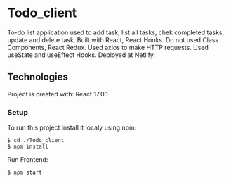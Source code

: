 # Todo_client
To-do list application used to add task, list all tasks, chek completed tasks, update and delete task.
Built with React, React Hooks.
Do not  used Class Components, React Redux.
Used axios to make HTTP requests.
Used useState and useEffect Hooks.
Deployed at Netlify.


## Technologies

Project is created with:
React 17.0.1



### Setup
To run this project install it localy using npm:

```
$ cd ./Todo_client
$ npm install 
```
Run Frontend:

```
$ npm start

